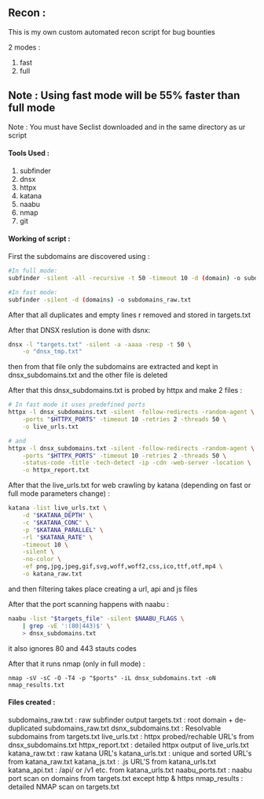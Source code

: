 ## Recon :
This is my own custom automated recon script for bug bounties

2 modes :
1. fast
2. full

Note : Using fast mode will be 55% faster than full mode
-----
Note : You must have Seclist downloaded and in the same directory as ur script

#### Tools Used :
1. subfinder<br>
2. dnsx<br>
3. httpx<br>
4. katana<br>
5. naabu<br>
6. nmap<br>
7. git<br>


#### Working of script :
First the subdomains are discovered using :
```bash
#In full mode:
subfinder -silent -all -recursive -t 50 -timeout 10 -d (domain) -o subdomains_raw.txt

#In fast mode:
subfinder -silent -d (domains) -o subdomains_raw.txt
```

After that all duplicates and empty lines r removed and stored in targets.txt

After that DNSX reslution is done with dsnx:
```bash
dnsx -l "targets.txt" -silent -a -aaaa -resp -t 50 \
    -o "dnsx_tmp.txt"
```
then from that file only the subdomains are extracted and kept in dnsx_subdomains.txt and the other file is deleted

After that this dnsx_subdomains.txt is probed by httpx and make 2 files :
```bash
# In fast mode it uses predefined ports
httpx -l dnsx_subdomains.txt -silent -follow-redirects -random-agent \
    -ports "$HTTPX_PORTS" -timeout 10 -retries 2 -threads 50 \
    -o live_urls.txt

# and 
httpx -l dnsx_subdomains.txt -silent -follow-redirects -random-agent \
    -ports "$HTTPX_PORTS" -timeout 10 -retries 2 -threads 50 \
    -status-code -title -tech-detect -ip -cdn -web-server -location \
    -o httpx_report.txt
```

After that the live_urls.txt for web crawling by katana (depending on fast or full mode parameters change) :
```bash
katana -list live_urls.txt \
    -d "$KATANA_DEPTH" \
    -c "$KATANA_CONC" \
    -p "$KATANA_PARALLEL" \
    -rl "$KATANA_RATE" \
    -timeout 10 \
    -silent \
    -no-color \
    -ef png,jpg,jpeg,gif,svg,woff,woff2,css,ico,ttf,otf,mp4 \
    -o katana_raw.txt
```
and then filtering takes place creating a url, api and js files

After that the port scanning happens with naabu :
```bash
naabu -list "$targets_file" -silent $NAABU_FLAGS \
    | grep -vE ':(80|443)$' \
    > dnsx_subdomains.txt
```
it also ignores 80 and 443 stauts codes


After that it runs nmap (only in full mode) :
```shell
nmap -sV -sC -O -T4 -p "$ports" -iL dnsx_subdomains.txt -oN nmap_results.txt
```

#### Files created :
subdomains_raw.txt : raw subfinder output 
targets.txt : root domain + de-duplicated subdomains_raw.txt
dsnx_subdomains.txt : Resolvable subdomains from targets.txt
live_urls.txt : httpx probed/rechable URL's from dnsx_subdomains.txt
httpx_report.txt : detailed httpx output of live_urls.txt
katana_raw.txt : raw katana URL's
katana_urls.txt : unique and sorted URL's from katana_raw.txt
katana_js.txt : .js URL'S from katana_urls.txt
katana_api.txt : /api/ or /v1 etc. from katana_urls.txt
naabu_ports.txt : naabu port scan on domains from targets.txt except http & https
nmap_results : detailed NMAP scan on targets.txt 